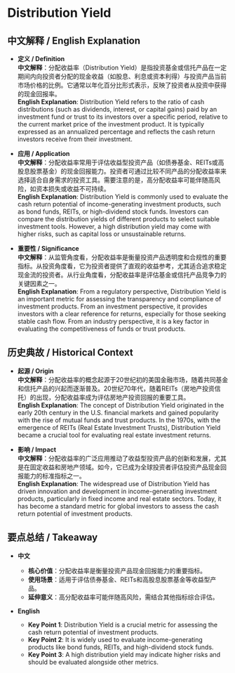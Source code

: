 # Distribution Yield

## 中文解释 / English Explanation

* **定义 / Definition**  
  **中文解释**：分配收益率（Distribution Yield）是指投资基金或信托产品在一定期间内向投资者分配的现金收益（如股息、利息或资本利得）与投资产品当前市场价格的比例。它通常以年化百分比形式表示，反映了投资者从投资中获得的现金回报率。  
  **English Explanation**: Distribution Yield refers to the ratio of cash distributions (such as dividends, interest, or capital gains) paid by an investment fund or trust to its investors over a specific period, relative to the current market price of the investment product. It is typically expressed as an annualized percentage and reflects the cash return investors receive from their investment.

* **应用 / Application**  
  **中文解释**：分配收益率常用于评估收益型投资产品（如债券基金、REITs或高股息股票基金）的现金回报能力。投资者可通过比较不同产品的分配收益率来选择适合自身需求的投资工具。需要注意的是，高分配收益率可能伴随高风险，如资本损失或收益不可持续。  
  **English Explanation**: Distribution Yield is commonly used to evaluate the cash return potential of income-generating investment products, such as bond funds, REITs, or high-dividend stock funds. Investors can compare the distribution yields of different products to select suitable investment tools. However, a high distribution yield may come with higher risks, such as capital loss or unsustainable returns.

* **重要性 / Significance**  
  **中文解释**：从监管角度看，分配收益率是衡量投资产品透明度和合规性的重要指标。从投资角度看，它为投资者提供了直观的收益参考，尤其适合追求稳定现金流的投资者。从行业角度看，分配收益率是评估基金或信托产品竞争力的关键因素之一。  
  **English Explanation**: From a regulatory perspective, Distribution Yield is an important metric for assessing the transparency and compliance of investment products. From an investment perspective, it provides investors with a clear reference for returns, especially for those seeking stable cash flow. From an industry perspective, it is a key factor in evaluating the competitiveness of funds or trust products.

## 历史典故 / Historical Context

* **起源 / Origin**  
  **中文解释**：分配收益率的概念起源于20世纪初的美国金融市场，随着共同基金和信托产品的兴起而逐渐普及。20世纪70年代，随着REITs（房地产投资信托）的出现，分配收益率成为评估房地产投资回报的重要工具。  
  **English Explanation**: The concept of Distribution Yield originated in the early 20th century in the U.S. financial markets and gained popularity with the rise of mutual funds and trust products. In the 1970s, with the emergence of REITs (Real Estate Investment Trusts), Distribution Yield became a crucial tool for evaluating real estate investment returns.

* **影响 / Impact**  
  **中文解释**：分配收益率的广泛应用推动了收益型投资产品的创新和发展，尤其是在固定收益和房地产领域。如今，它已成为全球投资者评估投资产品现金回报能力的标准指标之一。  
  **English Explanation**: The widespread use of Distribution Yield has driven innovation and development in income-generating investment products, particularly in fixed income and real estate sectors. Today, it has become a standard metric for global investors to assess the cash return potential of investment products.

## 要点总结 / Takeaway

* **中文**  
  - **核心价值**：分配收益率是衡量投资产品现金回报能力的重要指标。  
  - **使用场景**：适用于评估债券基金、REITs和高股息股票基金等收益型产品。  
  - **延伸意义**：高分配收益率可能伴随高风险，需结合其他指标综合评估。  

* **English**  
  - **Key Point 1**: Distribution Yield is a crucial metric for assessing the cash return potential of investment products.  
  - **Key Point 2**: It is widely used to evaluate income-generating products like bond funds, REITs, and high-dividend stock funds.  
  - **Key Point 3**: A high distribution yield may indicate higher risks and should be evaluated alongside other metrics.